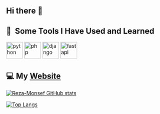 ## Hi there 👋

<!-- 
**Reza-Monsef/Reza-Monsef** is a ✨ _special_ ✨ repository because its `README.md` (this file) appears on your GitHub profile.

Here are some ideas to get you started:

- 🔭 I’m currently working on ...
- 🌱 I’m currently learning ...
- 👯 I’m looking to collaborate on ...
- 🤔 I’m looking for help with ...
- 💬 Ask me about ...
- 📫 How to reach me: ...
- 😄 Pronouns: ...
- ⚡ Fun fact: ... -->

<h2> 🚀 &nbsp;Some Tools I Have Used and Learned</h2>
<p align="left">
<img src="https://cdn.jsdelivr.net/gh/devicons/devicon/icons/python/python-original.svg" alt="python" width="45" height="45"/>
<img src="https://cdn.jsdelivr.net/gh/devicons/devicon/icons/git/git-original.svg" alt="php" width="45" height="45"/>
<img src="https://cdn.jsdelivr.net/gh/devicons/devicon/icons/docker/docker-original.svg" alt="django" width="45" height="45"/>
  <img src="https://cdn.jsdelivr.net/gh/devicons/devicon/icons/postgres/postgresql.svg" alt="fastapi" width="45" height="45"/>
</p>

<h2>💻 My <a href="https://rezamonsef.info">Website</a></h2>

[![Reza-Monsef GitHub stats](https://github-readme-stats.vercel.app/api?username=Reza-Monsef&theme=dark&show_icons=true)](https://github.com/anuraghazra/github-readme-stats)

[![Top Langs](https://github-readme-stats.vercel.app/api/top-langs/?username=Reza-Monsef)](https://github.com/anuraghazra/github-readme-stats)
